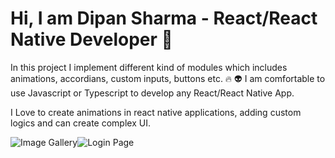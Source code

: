 # Hi, I am Dipan Sharma - React/React Native Developer :art:
In this project I implement different kind of modules which includes animations, accordians, custom inputs, buttons etc. :fire: :alien:
I am comfortable to use Javascript or Typescript to develop any React/React Native App.

I Love to create animations in react native applications, adding custom logics and can create complex UI.

![Image Gallery](https://media.giphy.com/media/SyPGu2Mj8XvAD7dTqZ/giphy.gif)![Login Page](https://media.giphy.com/media/SkjBraUGVlKhAaAinh/giphy.gif)